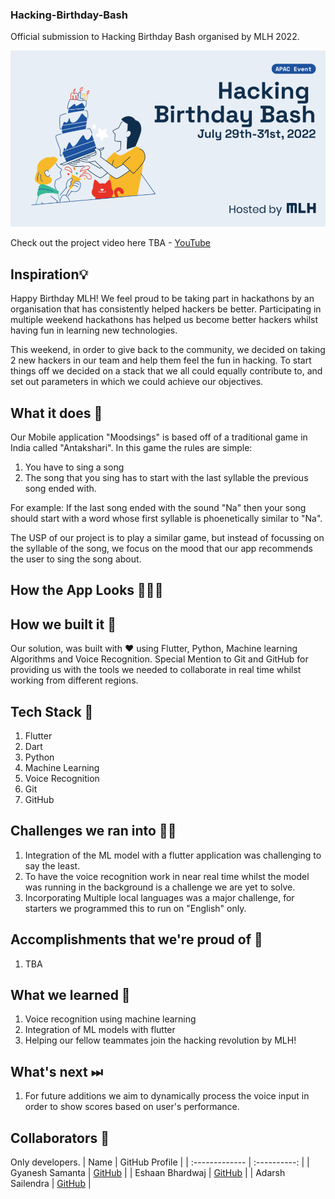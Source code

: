 ### Hacking-Birthday-Bash

Official submission to Hacking Birthday Bash organised by MLH 2022. 

![Hackathon-Poster](Repository-Assests/hackathon-poster.png)

Check out the project video here TBA - [YouTube]()

## Inspiration💡
Happy Birthday MLH! We feel proud to be taking part in hackathons by an organisation that has consistently helped hackers be better. Participating in multiple weekend hackathons has helped us become better hackers whilst having fun in learning new technologies.

This weekend, in order to give back to the community, we decided on taking 2 new hackers in our team and help them feel the fun in hacking. To start things off we decided on a stack that we all could equally contribute to, and set out parameters in which we could achieve our objectives. 
  

## What it does 🧭
Our Mobile application "Moodsings" is based off of a traditional game in India called "Antakshari". In this game the rules are simple:

1. You have to sing a song 
2. The song that you sing has to start with the last syllable the previous song ended with. 
 
For example: If the last song ended with the sound "Na" then your song should start with a word whose first syllable is phoenetically similar to "Na".

The USP of our project is to play a similar game, but instead of focussing on the syllable of the song, we focus on the mood that our app recommends the user to sing the song about. 


## How the App Looks 🤜🔥🤛


## How we built it 🔧

Our solution, was built with ❤️ using Flutter, Python, Machine learning Algorithms and Voice Recognition. Special Mention to Git and GitHub for providing us with the tools we needed to collaborate in real time whilst working from different regions. 

## Tech Stack 🔨
1. Flutter
2. Dart
3. Python
4. Machine Learning
5. Voice Recognition
6. Git
7. GitHub

## Challenges we ran into 🏃‍♂️

1. Integration of the ML model with a flutter application was challenging to say the least. 
2. To have the voice recognition work in near real time whilst the model was running in the background is a challenge we are yet to solve.
3. Incorporating Multiple local languages was a major challenge, for starters we programmed this to run on "English" only. 

## Accomplishments that we're proud of 🏅
1. TBA

## What we learned 🧠
1. Voice recognition using machine learning
2. Integration of ML models with flutter
3. Helping our fellow teammates join the hacking revolution by MLH!
## What's next ⏭
 1. For future additions we aim to dynamically process the voice input in order to show scores based on user's performance. 

## Collaborators 🤖

Only developers.
| Name      | GitHub Profile     |
| :------------- | :----------: |
|  Gyanesh Samanta   | [GitHub](https://www.github.com/gyanesh-samanta-123) |
|  Eshaan Bhardwaj   | [GitHub](https://github.com/Eshaan-B) |
|  Adarsh Sailendra   | [GitHub](https://github.com/Adarsh-gif-crypt) |






